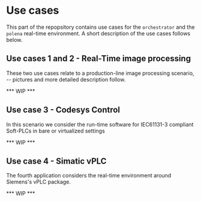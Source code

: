 # Use cases 

This part of the repopsitory contains use cases for the `orchestrator` and the `polena` real-time environment. A short description of the use cases follows below.

## Use cases 1 and 2 - Real-Time image processing

These two use cases relate to a production-line image processing scenario, -- pictures and more detailed description follow.

*** WIP ***

## Use case 3 - Codesys Control

In this scenario we consider the run-time software for IEC61131-3 compliant Soft-PLCs in bare or virtualized settings

*** WIP ***

## Use case 4 - Simatic vPLC

The fourth application considers the real-time environment around Siemens's vPLC package.

*** WIP ***


